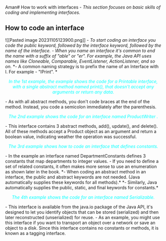 Aman# How to work with interfaces
*- This section focuses on basic skills of coding and implementing interfaces.*
## How to code an interface
![[Pasted image 20231105123900.png]]
*- To start coding an interface you code the public keyword, followed by the interface keyword, followed by the name of the interface.*
*- When you name an interface it's common to end the name with a suffix of "able" or "er". For example, the Java API uses names like Cloneable, Comparable, EventListener, ActionListener, and so on.*
*- A common naming strategy is to prefix the name of an Interface with I. For example - "IPrint". *
<p style="text-align:center; font-style: italic; color:#00FFFF">In the 1st example, the example shows the code for a Printable interface, with a single abstract method named print(), that doesn't accept any arguments or return any data.</p>
- As with all abstract methods, you don't code braces at the end of the method. Instead, you code a semicolon immediately after the parenthesis.
<p style="text-align:center; font-style: italic; color:#00FFFF">The 2nd example shows the code for an interface named ProductWriter .</p>
- This interface contains 3 abstract methods, add(), update(), and delete(). All of these methods accept a Product object as an argument and return a boolean value, indicating weather the operation was successful.
<p style="text-align:center; font-style: italic; color:#00FFFF">The 3rd example shows how to code an interface that defines constants.</p>
- In the example an interface named DepartmentConstants defines 3 constants that map departments to integer values. 
- If you need to define a set of related constants, it often makes more sense to use an enumeration as shown later in the book.
*- When coding an abstract method in an interface, the public and abstract keywords are not needed. (Java automatically supplies these keywords for all methods).*
*- Similarly, Java automatically supplies the public, static, and final keywords for constants.*
<p style="text-align:center; font-style: italic; color:#00FFFF">The 4th example shows the code for an interface named Serializable.</p>
- This interface is available from the java.io package of the Java API, it's designed to let you identify objects that can be stored (serialized) and then later reconstructed (unserialized) for reuse.
- As an example, you might use this interface if you want to transport an object over a network or save an object to a disk. Since this interface contains no constants or methods, it is known as a tagging interface.